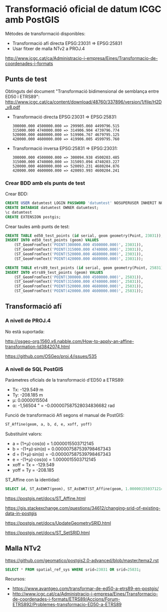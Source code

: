 # Transformació oficial de datum ICGC amb PostGIS

Mètodes de transformació disponibles:

* Transformació afí directa EPSG:23031 => EPSG:25831
* Usar fitxer de malla NTv2 a PROJ.4

http://www.icgc.cat/ca/Administracio-i-empresa/Eines/Transformacio-de-coordenades-i-formats


## Punts de test

Obtinguts del document "Transformació bidimensional de semblança entre ED50 i ETRS89":
http://www.icgc.cat/ca/content/download/48760/337896/version/1/file/H2D_v8.pdf

* Transformació directa EPSG:23031 => EPSG:25831:

      300000.000 4500000.000 => 299905.060 4499796.515
      315000.000 4740000.000 => 314906.904 4739796.774
      520000.000 4680000.000 => 519906.767 4679795.125
      420000.000 4600000.000 => 419906.005 4599795.760

* Transformació inversa EPSG:25831 => EPSG:23031:

      300000.000 4500000.000 => 300094.938 4500203.485
      315000.000 4740000.000 => 315093.094 4740203.227
      520000.000 4680000.000 => 520093.231 4680204.876
      420000.000 4600000.000 => 420093.993 4600204.241

### Crear BDD amb els punts de test

Crear BDD:

```sql
CREATE USER datumtest LOGIN PASSWORD 'datumtest' NOSUPERUSER INHERIT NOCREATEDB NOCREATEROLE;
CREATE DATABASE datumtest OWNER datumtest;
\c datumtest
CREATE EXTENSION postgis;
```

Crear taules amb punts de test:

```sql
CREATE TABLE ed50_test_points (id serial, geom geometry(Point, 23031));
INSERT INTO ed50_test_points (geom) VALUES
    (ST_GeomFromText('POINT(300000.000 4500000.000)', 23031)),
    (ST_GeomFromText('POINT(315000.000 4740000.000)', 23031)),
    (ST_GeomFromText('POINT(520000.000 4680000.000)', 23031)),
    (ST_GeomFromText('POINT(420000.000 4600000.000)', 23031));

CREATE TABLE etrs89_test_points (id serial, geom geometry(Point, 25831));
INSERT INTO etrs89_test_points (geom) VALUES
    (ST_GeomFromText('POINT(300000.000 4500000.000)', 25831)),
    (ST_GeomFromText('POINT(315000.000 4740000.000)', 25831)),
    (ST_GeomFromText('POINT(520000.000 4680000.000)', 25831)),
    (ST_GeomFromText('POINT(420000.000 4600000.000)', 25831));
```

## Transformació afí

### A nivell de PROJ.4

No està suportada:

http://osgeo-org.1560.x6.nabble.com/How-to-apply-an-affine-transformation-td3842074.html

https://github.com/OSGeo/proj.4/issues/535


### A nivell de SQL PostGIS

Paràmetres oficials de la transformació d'ED50 a ETRS89:

* Tx: -129.549 m
* Ty: -208.185 m
* μ: 0.0000015504
* α: -1,56504 " = -0.000007587528034836682 rad

Funció de transformació Afí segons el manual de PostGIS:

```sql
ST_Affine(geom, a, b, d, e, xoff, yoff)
```

Substituïnt valors:

* a = (1+μ)·cos(α) = 1.0000015503712145
* b = -(1+μ)·sin(α) = 0.000007587539798467343
* d = (1+μ)·sin(α) = -0.000007587539798467343
* e = -(1+μ)·cos(α) = 1.0000015503712145
* xoff = Tx = -129.549
* yoff = Ty = -208.185

ST_Affine con la identidad:

```sql
SELECT id, ST_AsEWKT(geom), ST_AsEWKT(ST_Affine(geom, 1.0000015503712145, 0.000007587539798467343, -0.000007587539798467343, 1.0000015503712145, -129.549, -208.185)) FROM ed50_test_points;
```



https://postgis.net/docs/ST_Affine.html

https://gis.stackexchange.com/questions/34612/changing-srid-of-existing-data-in-postgis

https://postgis.net/docs/UpdateGeometrySRID.html

https://postgis.net/docs/ST_SetSRID.html


## Malla NTv2

https://github.com/geomatico/postgis2.0-advanced/blob/master/tema2.rst

```sql
SELECT * FROM spatial_ref_sys WHERE srid=23031 OR srid=25831;
```



Recursos:
* https://www.avantgeo.com/transformar-de-ed50-a-etrs89-en-postgis/
* http://www.icgc.cat/ca/Administracio-i-empresa/Eines/Transformacio-de-coordenades-i-formats/ETRS89/Accions/Forum-ETRS892/Problemes-transformacio-ED50-a-ETRS89



